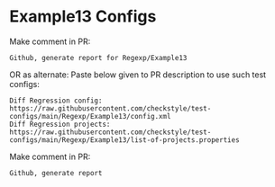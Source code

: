 # Example13 Configs
Make comment in PR:
```
Github, generate report for Regexp/Example13
```
OR as alternate:
Paste below given to PR description to use such test configs:
```
Diff Regression config: https://raw.githubusercontent.com/checkstyle/test-configs/main/Regexp/Example13/config.xml
Diff Regression projects: https://raw.githubusercontent.com/checkstyle/test-configs/main/Regexp/Example13/list-of-projects.properties
```
Make comment in PR:
```
Github, generate report
```
